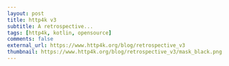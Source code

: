 ```yaml
---
layout: post
title: http4k v3
subtitle: A retrospective...
tags: [http4k, kotlin, opensource]
comments: false
external_url: https://www.http4k.org/blog/retrospective_v3
thumbnail: https://www.http4k.org/blog/retrospective_v3/mask_black.png
---
```


